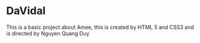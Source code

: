 # DaVidal
This is a basic project about Amee, this is created by HTML 5 and CSS3 and is directed by Nguyen Quang Duy
